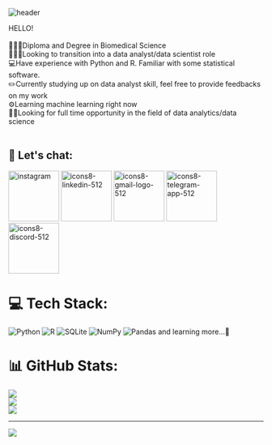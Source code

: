 ![header](https://capsule-render.vercel.app/api?type=waving&color=FFC2D1&height=300&section=header&text=Welcome%20to%20Althea's%20Github!&fontSize=45)


HELLO!<br><br>👩🏻‍🔬Diploma and Degree in Biomedical Science<br>👩🏻‍💻Looking to transition into a data analyst/data scientist role<br>💻Have experience with Python and R. Familiar with some statistical software.<br>✏️Currently studying up on data analyst skill, feel free to provide feedbacks on my work<br>⚙️Learning machine learning right now<br>👌🏻Looking for full time opportunity in the field of data analytics/data science<br><br>


## 💬 Let's chat:
<a href="https://instagram.com/altheaxcvii"><img src="https://i.ibb.co/YLS0rY0/icons8-instagram-512.png" alt="instagram" border="0" width="100" height="100"></a>
<a href="https://www.linkedin.com/in/qianweilim/"><img src="https://i.ibb.co/pv1HFMF/icons8-linkedin-512.png" alt="icons8-linkedin-512" border="0" width="100" height="100"></a>
<a href="mailto:qianxcvii@gmail.com"><img src="https://i.ibb.co/D8SX5Ck/icons8-gmail-logo-512.png" alt="icons8-gmail-logo-512" border="0" width="100" height="100"></a>
<a href="https://t.me/altheaxcvii"><img src="https://i.ibb.co/0VytDv1/icons8-telegram-app-512.png" alt="icons8-telegram-app-512" border="0" width="100" height="100"></a><a href="https://discordapp.com/users/551286264620384278"><img src="https://i.ibb.co/hZzk4Dj/icons8-discord-512.png" alt="icons8-discord-512" border="0" width="100" height="100"></a><br />


# 💻 Tech Stack:
![Python](https://img.shields.io/badge/python-3670A0?style=for-the-badge&logo=python&logoColor=ffdd54) ![R](https://img.shields.io/badge/r-%23276DC3.svg?style=for-the-badge&logo=r&logoColor=white) ![SQLite](https://img.shields.io/badge/sqlite-%2307405e.svg?style=for-the-badge&logo=sqlite&logoColor=white) ![NumPy](https://img.shields.io/badge/numpy-%23013243.svg?style=for-the-badge&logo=numpy&logoColor=white) ![Pandas](https://img.shields.io/badge/pandas-%23150458.svg?style=for-the-badge&logo=pandas&logoColor=white) and learning more...🥺


# 📊 GitHub Stats:
![](https://github-readme-stats.vercel.app/api?username=altheaxcvii&theme=default&hide_border=false&include_all_commits=false&count_private=false)<br/>
![](https://github-readme-streak-stats.herokuapp.com/?user=altheaxcvii&theme=default&hide_border=false)<br/>
![](https://github-readme-stats.vercel.app/api/top-langs/?username=altheaxcvii&theme=default&hide_border=false&include_all_commits=false&count_private=false&layout=compact)

---
[![](https://visitcount.itsvg.in/api?id=altheaxcvii&icon=7&color=10)](https://visitcount.itsvg.in)

<!-- Proudly created with GPRM ( https://gprm.itsvg.in ) -->
